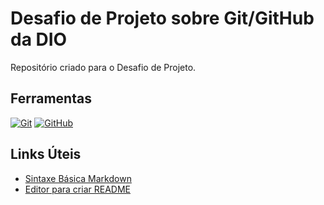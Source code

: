 # Desafio de Projeto sobre Git/GitHub da DIO
Repositório criado para o Desafio de Projeto.

## Ferramentas
[![Git](https://img.shields.io/badge/Git-000?style=for-the-badge&logo=git&logoColor=E94D5F)](https://git-scm.com) 
[![GitHub](https://img.shields.io/badge/GitHub-000?style=for-the-badge&logo=github&logoColor=30A3DC)](https://github.com)
<br>
## Links Úteis
- [Sintaxe Básica Markdown](https://www.markdownguide.org/basic-syntax/)
- [Editor para criar README](https://readme.so/pt)
